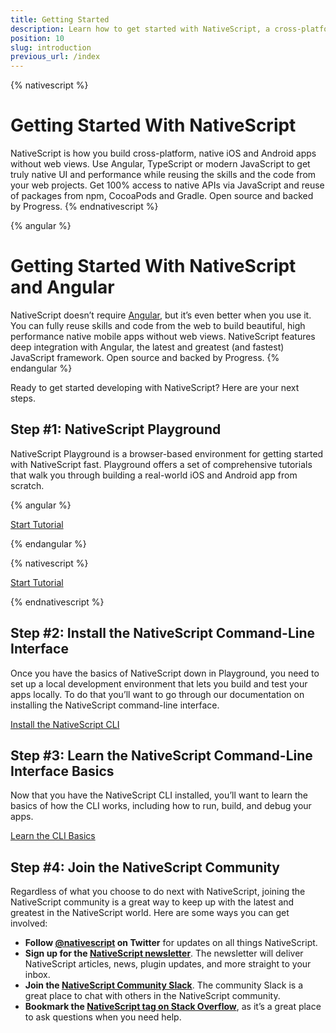 ```yaml
---
title: Getting Started
description: Learn how to get started with NativeScript, a cross-platform framweork for building native iOS and Android apps using JavaScript, TypeScript, or Angular.
position: 10
slug: introduction
previous_url: /index
---
```


{% nativescript %}
# Getting Started With NativeScript

NativeScript is how you build cross-platform, native iOS and Android apps without web views. Use Angular, TypeScript or modern JavaScript to get truly native UI and performance while reusing the skills and the code from your web projects. Get 100% access to native APIs via JavaScript and reuse of packages from npm, CocoaPods and Gradle. Open source and backed by Progress.
{% endnativescript %}

{% angular %}
# Getting Started With NativeScript and Angular

NativeScript doesn’t require [Angular](https://angular.io/), but it’s even better when you use it. You can fully reuse skills and code from the web to build beautiful, high performance native mobile apps without web views. NativeScript features deep integration with Angular, the latest and greatest (and fastest) JavaScript framework. Open source and backed by Progress.
{% endangular %}

Ready to get started developing with NativeScript? Here are your next steps.

## Step #1: NativeScript Playground

NativeScript Playground is a browser-based environment for getting started with NativeScript fast. Playground offers a set of comprehensive tutorials that walk you through building a real-world iOS and Android app from scratch.

{% angular %}
<p><a href="https://play.nativescript.org/?template=groceries-ng&tutorial=groceries-ng" class="ns-button -action">Start Tutorial</a></p>
{% endangular %}

{% nativescript %}
<p><a href="https://play.nativescript.org/?template=groceries-js&tutorial=groceries-js" class="ns-button -action">Start Tutorial</a></p>
{% endnativescript %}

## Step #2: Install the NativeScript Command-Line Interface

Once you have the basics of NativeScript down in Playground, you need to set up a local development environment that lets you build and test your apps locally. To do that you’ll want to go through our documentation on installing the NativeScript command-line interface.

<p><a href="../start/quick-setup" class="ns-button -action">Install the NativeScript CLI</a></p>

## Step #3: Learn the NativeScript Command-Line Interface Basics

Now that you have the NativeScript CLI installed, you’ll want to learn the basics of how the CLI works, including how to run, build, and debug your apps.

<p><a href="../start/cli-basics" class="ns-button -action">Learn the CLI Basics</a></p>

## Step #4: Join the NativeScript Community

Regardless of what you choose to do next with NativeScript, joining the NativeScript community is a great way to keep up with the latest and greatest in the NativeScript world. Here are some ways you can get involved:

- **Follow [@nativescript](https://twitter.com/nativescript) on Twitter** for updates on all things NativeScript.
- **Sign up for the [NativeScript newsletter](https://www.nativescript.org/nativescript-newsletter)**. The newsletter will deliver NativeScript articles, news, plugin updates, and more straight to your inbox.
- **Join the [NativeScript Community Slack](http://developer.telerik.com/wp-login.php?action=slack-invitation)**. The community Slack is a great place to chat with others in the NativeScript community.
- **Bookmark the [NativeScript tag on Stack Overflow](https://stackoverflow.com/questions/tagged/nativescript)**, as it’s a great place to ask questions when you need help.

